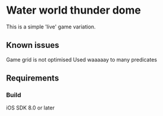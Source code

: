 # Water world thunder dome

This is a simple 'live' game variation.

## Known issues

Game grid is not optimised
Used waaaaay to many predicates

## Requirements

### Build

iOS SDK 8.0 or later
